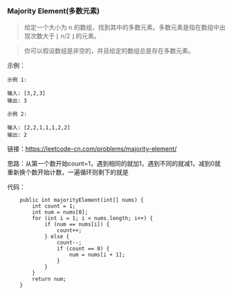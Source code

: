 ### Majority Element(多数元素)

> 给定一个大小为 n 的数组，找到其中的多数元素。多数元素是指在数组中出现次数大于 ⌊ n/2 ⌋ 的元素。
  
> 你可以假设数组是非空的，并且给定的数组总是存在多数元素。


示例：
```
示例 1:

输入: [3,2,3]
输出: 3

示例 2:

输入: [2,2,1,1,1,2,2]
输出: 2
```

链接：https://leetcode-cn.com/problems/majority-element/

思路：从第一个数开始count=1，遇到相同的就加1，遇到不同的就减1，减到0就重新换个数开始计数，一遍循环则剩下的就是


代码：
```
    public int majorityElement(int[] nums) {
        int count = 1;
        int num = nums[0];
        for (int i = 1; i < nums.length; i++) {
            if (num == nums[i]) {
                count++;
            } else {
                count--;
                if (count == 0) {
                    num = nums[i + 1];
                }
            }
        }
        return num;
    }
```
